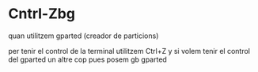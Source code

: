 # Cntrl-Zbg
quan utilitzem gparted (creador de particions)

per tenir el control de la terminal utilitzem Ctrl+Z y si volem tenir el control del gparted un altre cop pues posem gb gparted
